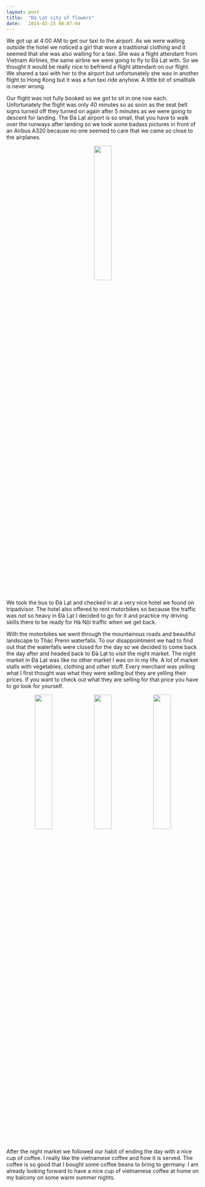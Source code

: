 ```yaml
---
layout: post
title:  "Đà Lạt city of flowers"
date:	2014-02-25 08:07:04
---
```


We got up at 4:00 AM to get our taxi to the airport. As we were waiting outside the hotel we noticed a girl that wore a traditional clothing and it seemed that she was also waiting for a taxi. She was a flight attendant from Vietnam Airlines, the same airline we were going to fly to Đà Lạt with. So we thought it would be really nice to befriend a flight attendant on our flight. We shared a taxi with her to the airport but unfortunately she was in another flight to Hong Kong but it was a fun taxi ride anyhow. A little bit of smalltalk is never wrong.

Our flight was not fully booked so we got to sit in one row each. Unfortunately the flight was only 40 minutes so as soon as the seat belt signs turned off they turned on again after 5 minutes as we were going to descent for landing. The Đà Lạt airport is so small, that you have to walk over the runways after landing so we took some badass pictures in front of an Airbus A320 because no one seemed to care that we came so close to the airplanes.

<div class="image-row" align="center">
	<div class="image-set">
       <a class="example-image-link" href="https://dl.dropboxusercontent.com/s/iktvpmn2uze164z/2014-02-25%2007.08.31-2_thumb.jpg" data-lightbox="example-set" title="A320"><img class="example-image" src="https://dl.dropboxusercontent.com/s/iktvpmn2uze164z/2014-02-25%2007.08.31-2_thumb.jpg" width="30%" height="30%"/></a>
	</div>
</div>

We took the bus to Đà Lạt and checked in at a very nice hotel we found on tripadvisor. The hotel also offered to rent motorbikes so because the traffic was not so heavy in Đà Lạt I decided to go for it and practice my driving skills there to be ready for Hà Nội traffic when we get back.

With the motorbikes we went through the mountainous roads and beautiful landscape to Thác Prenn waterfalls. To our disappointment we had to find out that the waterfalls were closed for the day so we decided to come back the day after and headed back to Đà Lạt to visit the night market. The night market in Đà Lạt was like no other market I was on in my life. A lot of market stalls with vegetables, clothing and other stuff. Every merchant was yelling what I first thought was what they were selling but they are yelling their prices. If you want to check out what they are selling for that price you have to go look for yourself.

<div class="image-row" align="center">
	<div class="image-set">
       <a class="example-image-link" href="https://dl.dropboxusercontent.com/s/u2i69lvp7t19cwe/2014-02-25%2019.01.54_thumb.jpg" data-lightbox="example-set" title="Night market stand"><img class="example-image" src="https://dl.dropboxusercontent.com/s/u2i69lvp7t19cwe/2014-02-25%2019.01.54_thumb.jpg" width="30%" height="30%"/></a>
       <a class="example-image-link" href="https://dl.dropboxusercontent.com/s/mcvshlm6qmqfpqu/2014-02-25%2019.39.18_thumb.jpg" data-lightbox="example-set" title="Street BBQ"><img class="example-image" src="https://dl.dropboxusercontent.com/s/mcvshlm6qmqfpqu/2014-02-25%2019.39.18_thumb.jpg" width="30%" height="30%"/></a>
       <a class="example-image-link" href="https://dl.dropboxusercontent.com/s/22ejwbwfciwusz1/2014-02-25%2019.40.31_thumb.jpg" data-lightbox="example-set" title="Fresh Seafood and Snails"><img class="example-image" src="https://dl.dropboxusercontent.com/s/22ejwbwfciwusz1/2014-02-25%2019.40.31_thumb.jpg" width="30%" height="30%"/></a>
	</div>
</div>

After the night market we followed our habit of ending the day with a nice cup of coffee. I really like the vietnamese coffee and how it is served. The coffee is so good that I bought some coffee beans to bring to germany. I am already looking forward to have a nice cup of vietnamese coffee at home on my balcony on some warm summer nights.
